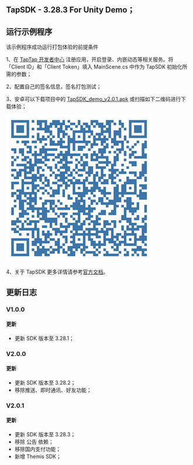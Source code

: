 ## TapSDK - 3.28.3 For Unity Demo；

## 运行示例程序

该示例程序成功运行打包体验的前提条件

1、在 [TapTap 开发者中心](https://developer.taptap.com/) 注册应用，开启登录、内嵌动态等相关服务。将「Client ID」和「Client Token」填入 MainScene.cs 中作为 TapSDK 初始化所需的参数；

2、配置自己的签名信息，签名打包测试；

3、安卓可以下载项目中的 [TapSDK_demo_v2.0.1.apk](https://capacity-files.lcfile.com/0vkkVqx532tik5mjYaBm1B1YEYfIpPVP/Tds_demo_v2.0.1.apk) 或扫描如下二维码进行下载体验；

![Demo 下载图片](tapsdk_unity.png)

4、关于 TapSDK 更多详情请参考[官方文档](https://developer.taptap.com/docs/sdk/)。

## 更新日志

### V1.0.0

#### 更新
- 更新 SDK 版本至 3.28.1；

### V2.0.0

#### 更新
- 更新 SDK 版本至 3.28.2；
- 移除推送、即时通讯、好友功能；

### V2.0.1

#### 更新
- 更新 SDK 版本至 3.28.3；
- 移除 公告 依赖；
- 移除国内支付功能；
- 新增 Themis SDK；